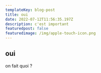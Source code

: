 ```yaml
---
templateKey: blog-post
title: oui
date: 2022-07-12T11:56:35.197Z
description: c'est important
featuredpost: false
featuredimage: /img/apple-touch-icon.png
---
```

<h2> oui </h2>

on fait quoi ?